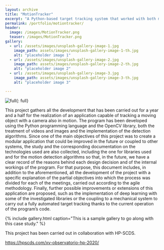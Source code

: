 ```yaml
---
layout: archive
title: "MotionTracker"
excerpt: "A Python-based target tracking system that worked with both moving targets and cameras for HP SCDS."
permalink: /portfolio/motiontracker/
header:
  image: /images/MotionTracker.png
  teaser: /images/MotionTracker.png
gallery:
  - url: /assets/images/unsplash-gallery-image-1.jpg
    image_path: assets/images/unsplash-gallery-image-1-th.jpg
    alt: "placeholder image 1"
  - url: /assets/images/unsplash-gallery-image-2.jpg
    image_path: assets/images/unsplash-gallery-image-2-th.jpg
    alt: "placeholder image 2"
  - url: /assets/images/unsplash-gallery-image-3.jpg
    image_path: assets/images/unsplash-gallery-image-3-th.jpg
    alt: "placeholder image 3"

---
```


![full](/images/MotionTracker.gif){: full}

This project gathers all the development that has been carried out for a year and a half for the realization of an application capable of tracking a moving object with a camera also in motion. The program has been developed using the Python programming language and the OpenCV library, both the treatment of videos and images and the implementation of the detection algorithms. Since
one of the main objectives of this project was to create a modular application that could be improved in the future or coupled to other systems, the study and the corresponding documentation on the technologies used are also collected, including the one for libraries used and for the motion detection algorithms so that, in the future, we have a clear record of the reasons behind each design decision and of the internal workings of the program. For that purpose, this document includes, in addition to the aforementioned, all the development of the project with a specific explanation of the partial objectives into which the
process was divided for each of the meetings, carried out according to the agile methodology. Finally, further possible improvements or extensions of this application are proposed, such as the implementation of deep learning with some of the investigated libraries or the coupling to a mechanical system to carry out a fully automated target tracking thanks to the current operation of the program’s code.

{% include gallery.html caption="This is a sample gallery to go along with this case study." %}

This project has been carried out in collaboration with HP-SCDS.

https://hpscds.com/xv-observatorio-hp-2020/